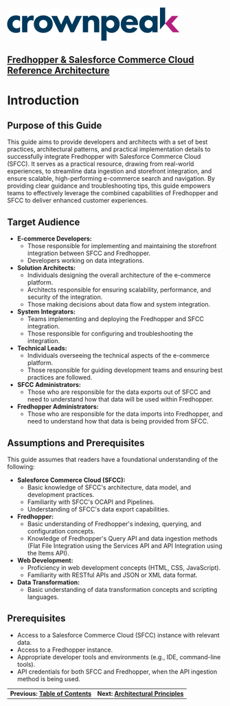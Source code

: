 <a href="http://www.crownpeak.com" target="_blank">![Crownpeak Logo](../../../images/logo/crownpeak-logo.png "Crownpeak Logo")</a>

## [Fredhopper & Salesforce Commerce Cloud Reference Architecture](../README.md)

# Introduction

## Purpose of this Guide

This guide aims to provide developers and architects with a set of best practices, architectural patterns, and practical implementation details to successfully integrate Fredhopper with Salesforce Commerce Cloud (SFCC). It serves as a practical resource, drawing from real-world experiences, to streamline data ingestion and storefront integration, and ensure scalable, high-performing e-commerce search and navigation. By providing clear guidance and troubleshooting tips, this guide empowers teams to effectively leverage the combined capabilities of Fredhopper and SFCC to deliver enhanced customer experiences.

## Target Audience

- **E-commerce Developers:**
  - Those responsible for implementing and maintaining the storefront integration between SFCC and Fredhopper.
  - Developers working on data integrations.
- **Solution Architects:**
  - Individuals designing the overall architecture of the e-commerce platform.
  - Architects responsible for ensuring scalability, performance, and security of the integration.
  - Those making decisions about data flow and system integration.
- **System Integrators:**
  - Teams implementing and deploying the Fredhopper and SFCC integration.
  - Those responsible for configuring and troubleshooting the integration.
- **Technical Leads:**
  - Individuals overseeing the technical aspects of the e-commerce platform.
  - Those responsible for guiding development teams and ensuring best practices are followed.
- **SFCC Administrators:**
  - Those who are responsible for the data exports out of SFCC and need to understand how that data will be used within Fredhopper.
- **Fredhopper Administrators:**
  - Those who are responsible for the data imports into Fredhopper, and need to understand how that data is being provided from SFCC.

## Assumptions and Prerequisites

This guide assumes that readers have a foundational understanding of the following:

- **Salesforce Commerce Cloud (SFCC):**
  - Basic knowledge of SFCC's architecture, data model, and development practices.
  - Familiarity with SFCC's OCAPI and Pipelines.
  - Understanding of SFCC's data export capabilities.
- **Fredhopper:**
  - Basic understanding of Fredhopper's indexing, querying, and configuration concepts.
  - Knowledge of Fredhopper's Query API and data ingestion methods (Flat File Integration using the Services API and API Integration using the Items API).
- **Web Development:**
  - Proficiency in web development concepts (HTML, CSS, JavaScript).
  - Familiarity with RESTful APIs and JSON or XML data format.
- **Data Transformation:**
  - Basic understanding of data transformation concepts and scripting languages.

## Prerequisites

- Access to a Salesforce Commerce Cloud (SFCC) instance with relevant data.
- Access to a Fredhopper instance.
- Appropriate developer tools and environments (e.g., IDE, command-line tools).
- API credentials for both SFCC and Fredhopper, when the API ingestion method is being used.


|                                                              |   |
|--------------------------------------------------------------|---|
| **Previous: [Table of Contents](../README.md)** | **Next: [Architectural Principles](../architectural-principles/README.md)** |


